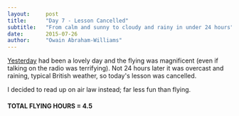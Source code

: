 ```yaml
---
layout:     post
title:      "Day 7 - Lesson Cancelled"
subtitle:   "From calm and sunny to cloudy and rainy in under 24 hours"
date:       2015-07-26
author:     "Owain Abraham-Williams"
---
```


[Yesterday]((/2015/07/25/day-6/)) had been a lovely day and the flying was magnificent
(even if talking on the radio was terrifying). Not 24 hours later it was overcast and
raining, typical British weather, so today's lesson was cancelled.

I decided to read up on air law instead; far less fun than flying.

#### TOTAL FLYING HOURS = 4.5